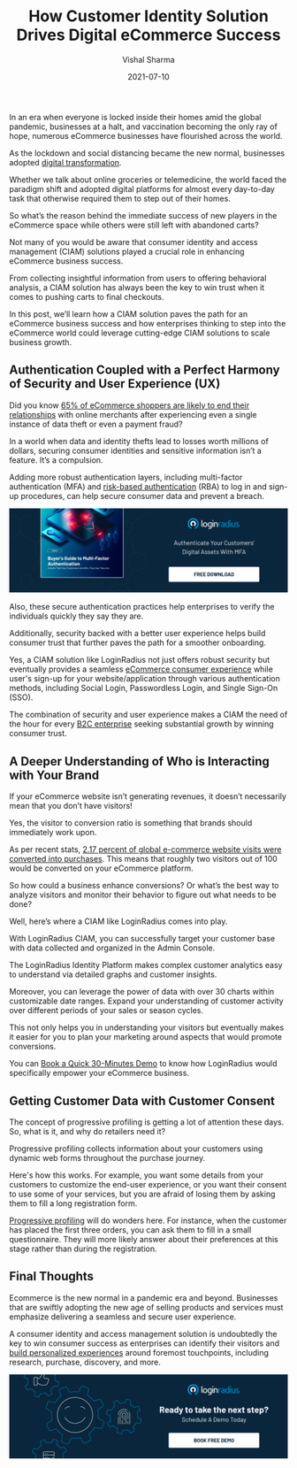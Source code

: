 ﻿---
title: "How Customer Identity Solution Drives Digital eCommerce Success"
date: "2021-07-10"
coverImage: "ecommerce-digital-identity-solutions.jpg"
tags: ["identity management","digital transformation","cx"]
author: "Vishal Sharma"
description: "Learn how a CIAM solution paves the path for an eCommerce business success and why enterprises thinking to step into the eCommerce world should leverage a cutting-edge CIAM solution."
metadescription: "A Consumer Identity and Access Management (CIAM) solution can do wonders for the eCommerce industry. Learn how eCommerce players can benefit from a CIAM."
metatitle: "How Customer Identity Solution Drives eCommerce Success?"
---

In an era when everyone is locked inside their homes amid the global pandemic, businesses at a halt, and vaccination becoming the only ray of hope, numerous eCommerce businesses have flourished across the world.

As the lockdown and social distancing became the new normal, businesses adopted [digital transformation](https://www.loginradius.com/blog/identity/what-is-digital-transformation/).

Whether we talk about online groceries or telemedicine, the world faced the paradigm shift and adopted digital platforms for almost every day-to-day task that otherwise required them to step out of their homes.

So what’s the reason behind the immediate success of new players in the eCommerce space while others were still left with abandoned carts?

Not many of you would be aware that consumer identity and access management (CIAM) solutions played a crucial role in enhancing eCommerce business success.

From collecting insightful information from users to offering behavioral analysis, a CIAM solution has always been the key to win trust when it comes to pushing carts to final checkouts.

In this post, we’ll learn how a CIAM solution paves the path for an eCommerce business success and how enterprises thinking to step into the eCommerce world could leverage cutting-edge CIAM solutions to scale business growth.

## Authentication Coupled with a Perfect Harmony of Security and User Experience (UX)

Did you know [65% of eCommerce shoppers are likely to end their relationships](https://www.pymnts.com/news/security-and-risk/2021/consumers-will-drop-a-merchant-over-a-single-data-breach/) with online merchants after experiencing even a single instance of data theft or even a payment fraud?

In a world when data and identity thefts lead to losses worth millions of dollars, securing consumer identities and sensitive information isn’t a feature. It’s a compulsion.

Adding more robust authentication layers, including multi-factor authentication (MFA) and [risk-based authentication](https://www.loginradius.com/blog/identity/risk-based-authentication/) (RBA) to log in and sign-up procedures, can help secure consumer data and prevent a breach.

[![EB-GD-to-MFA](EB-GD-to-MFA.png)](https://www.loginradius.com/resource/buyers-guide-to-multi-factor-authentication/)

Also, these secure authentication practices help enterprises to verify the individuals quickly they say they are.

Additionally, security backed with a better user experience helps build consumer trust that further paves the path for a smoother onboarding.

Yes, a CIAM solution like LoginRadius not just offers robust security but eventually provides a seamless [eCommerce consumer experience](https://www.loginradius.com/blog/fuel/improve-customer-experience-ecommerce/) while user's sign-up for your website/application through various authentication methods, including Social Login, Passwordless Login, and Single Sign-On (SSO).

The combination of security and user experience makes a CIAM the need of the hour for every [B2C enterprise](https://www.loginradius.com/b2c-identity/) seeking substantial growth by winning consumer trust.

## A Deeper Understanding of Who is Interacting with Your Brand

If your eCommerce website isn’t generating revenues, it doesn’t necessarily mean that you don’t have visitors!

Yes, the visitor to conversion ratio is something that brands should immediately work upon.

As per recent stats, [2.17 percent of global e-commerce website visits were converted into purchases](https://www.statista.com/statistics/439576/online-shopper-conversion-rate-worldwide/). This means that roughly two visitors out of 100 would be converted on your eCommerce platform.

So how could a business enhance conversions? Or what’s the best way to analyze visitors and monitor their behavior to figure out what needs to be done?

Well, here’s where a CIAM like LoginRadius comes into play.

With LoginRadius CIAM, you can successfully target your customer base with data collected and organized in the Admin Console.

The LoginRadius Identity Platform makes complex customer analytics easy to understand via detailed graphs and customer insights.

Moreover, you can leverage the power of data with over 30 charts within customizable date ranges. Expand your understanding of customer activity over different periods of your sales or season cycles.

This not only helps you in understanding your visitors but eventually makes it easier for you to plan your marketing around aspects that would promote conversions.

You can [Book a Quick 30-Minutes Demo](https://www.loginradius.com/live-demo2/) to know how LoginRadius would specifically empower your eCommerce business.

## Getting Customer Data with Customer Consent

The concept of progressive profiling is getting a lot of attention these days. So, what is it, and why do retailers need it?

Progressive profiling collects information about your customers using dynamic web forms throughout the purchase journey.

Here's how this works. For example, you want some details from your customers to customize the end-user experience, or you want their consent to use some of your services, but you are afraid of losing them by asking them to fill a long registration form.

[Progressive profiling](https://www.loginradius.com/progressive-profiling/) will do wonders here. For instance, when the customer has placed the first three orders, you can ask them to fill in a small questionnaire. They will more likely answer about their preferences at this stage rather than during the registration.

## Final Thoughts

Ecommerce is the new normal in a pandemic era and beyond. Businesses that are swiftly adopting the new age of selling products and services must emphasize delivering a seamless and secure user experience.

A consumer identity and access management solution is undoubtedly the key to win consumer success as enterprises can identify their visitors and [build personalized experiences](https://www.loginradius.com/customer-experience-solutions/) around foremost touchpoints, including research, purchase, discovery, and more.<p>
[![book-a-demo-Consultation](../../assets/book-a-demo-loginradius.png)](https://www.loginradius.com/book-a-demo/)
